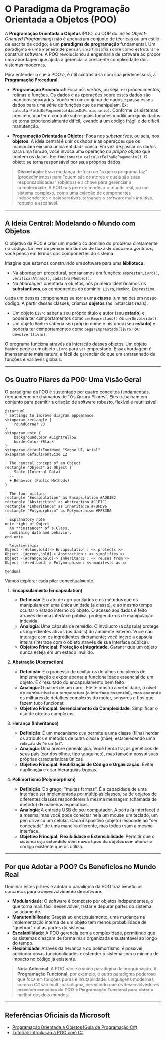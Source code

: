 # O Paradigma da Programação Orientada a Objetos (POO)

A **Programação Orientada a Objetos** (POO, ou OOP do inglês *Object-Oriented Programming*) não é apenas um conjunto de técnicas ou um estilo de escrita de código; é um **paradigma de programação** fundamental. Um paradigma é uma maneira de pensar, uma filosofia sobre como estruturar e construir software. A POO revolucionou a engenharia de software ao propor uma abordagem que ajuda a gerenciar a crescente complexidade dos sistemas modernos.

Para entender o que a POO *é*, é útil contrastá-la com sua predecessora, a **Programação Procedural**.

-   **Programação Procedural**: Foca nos *verbos*, ou seja, em procedimentos, rotinas e funções. Os dados e as operações sobre esses dados são mantidos separados. Você tem um conjunto de dados e passa esses dados para uma série de funções que os manipulam. Ex: `calcularFolhaDePagamento(dadosDoFuncionario)`. Conforme os sistemas crescem, manter o controle sobre quais funções modificam quais dados se torna exponencialmente difícil, levando a um código frágil e de difícil manutenção.

-   **Programação Orientada a Objetos**: Foca nos *substantivos*, ou seja, nos **objetos**. A ideia central é unir os dados e as operações que os manipulam em uma única entidade coesa. Em vez de passar os dados para uma função, você invoca uma operação *no próprio objeto* que contém os dados. Ex: `funcionario.calcularFolhaDePagamento()`. O objeto se torna responsável por seus próprios dados.

> **Dissertação**: Essa mudança de foco de "o que o programa faz" (procedimentos) para "quem são os atores e quais são suas responsabilidades" (objetos) é a chave para gerenciar a complexidade. A POO nos permite modelar o mundo real, ou um sistema complexo, como uma coleção de componentes independentes e colaborativos, tornando o software mais intuitivo, robusto e escalável.

---

## A Ideia Central: Modelando o Mundo com Objetos

O objetivo da POO é criar um modelo do domínio do problema diretamente no código. Em vez de pensar em termos de fluxo de dados e algoritmos, você pensa em termos dos componentes do sistema.

Imagine que estamos construindo um software para uma **biblioteca**.

-   Na abordagem procedural, pensaríamos em funções: `emprestarLivro()`, `verificarAtraso()`, `cadastrarMembro()`.
-   Na abordagem orientada a objetos, nós primeiro identificamos os **substantivos**, os componentes do domínio: `Livro`, `Membro`, `Emprestimo`.

Cada um desses componentes se torna uma **classe** (um molde) em nosso código. A partir dessas classes, criamos **objetos** (as instâncias reais).

-   Um objeto `Livro` saberia seu próprio título e autor (seu **estado**) e poderia ter comportamentos como `serEmprestado()` ou `serDevolvido()`.
-   Um objeto `Membro` saberia seu próprio nome e histórico (seu **estado**) e poderia ter comportamentos como `pegarEmprestado(livro)` ou `devolver(livro)`.

O programa funciona através da interação desses objetos. Um objeto `Membro` pede a um objeto `Livro` para ser emprestado. Essa abordagem é imensamente mais natural e fácil de gerenciar do que um emaranhado de funções e variáveis globais.

---

## Os Quatro Pilares da POO: Uma Visão Geral

O paradigma da POO é sustentado por quatro conceitos fundamentais, frequentemente chamados de "Os Quatro Pilares". Eles trabalham em conjunto para permitir a criação de software robusto, flexível e reutilizável. 

```plantuml
@startuml
' Settings to improve diagram appearance
skinparam rectangle {
    roundCorner 20
}
skinparam note {
    backgroundColor #LightYellow
    borderColor #Black
}
skinparam defaultFontName "Segoe UI, Arial"
skinparam defaultFontSize 12

' The central concept of an Object
rectangle "Object" as Object {
  - State (Internal Data)
  --
  + Behavior (Public Methods)
}

' The four pillars
rectangle "Encapsulation" as Encapsulation #ADD1B2
rectangle "Abstraction" as Abstraction #C1E1C1
rectangle "Inheritance" as Inheritance #FDFD96
rectangle "Polymorphism" as Polymorphism #FFB3BA

' Explanatory note
note right of Object
  An **instance** of a Class,
  combining data and behavior.
end note

' Relationships
Object -[#blue,bold]-> Encapsulation : << protects >>
Object -[#green,bold]-> Abstraction : << simplifies >>
Object -[#orange,bold]-> Inheritance : << reuses from >>
Object -[#red,bold]-> Polymorphism : << manifests as >>

@enduml
```

Vamos explorar cada pilar conceitualmente.

1.  **Encapsulamento (Encapsulation)**
    -   **Definição**: É o ato de agrupar dados e os métodos que os manipulam em uma única unidade (a classe), e ao mesmo tempo ocultar o estado interno do objeto. O acesso aos dados é feito através de uma interface pública, protegendo-os de manipulação indevida.
    -   **Analogia**: Uma cápsula de remédio. O invólucro (a cápsula) protege os ingredientes ativos (os dados) do ambiente externo. Você não interage com os ingredientes diretamente; você ingere a cápsula inteira (interage com o objeto através de sua interface pública).
    -   **Objetivo Principal**: **Proteção e Integridade**. Garantir que um objeto nunca esteja em um estado inválido.

2.  **Abstração (Abstraction)**
    -   **Definição**: É o processo de ocultar os detalhes complexos de implementação e expor apenas a funcionalidade essencial de um objeto. É o resultado do encapsulamento bem feito.
    -   **Analogia**: O painel de um carro. Ele te mostra a velocidade, o nível de combustível e a temperatura (a interface essencial), mas esconde os milhares de detalhes complexos do motor, sensores e fios que fazem tudo funcionar.
    -   **Objetivo Principal**: **Gerenciamento da Complexidade**. Simplificar o uso de objetos complexos.

3.  **Herança (Inheritance)**
    -   **Definição**: É um mecanismo que permite a uma classe (filha) herdar os atributos e métodos de outra classe (mãe), estabelecendo uma relação de "é um(a)".
    -   **Analogia**: Uma árvore genealógica. Você herda traços genéticos de seus pais (cor dos olhos, tipo sanguíneo), mas também possui suas próprias características únicas.
    -   **Objetivo Principal**: **Reutilização de Código e Organização**. Evitar duplicação e criar hierarquias lógicas.

4.  **Polimorfismo (Polymorphism)**
    -   **Definição**: Do grego, "muitas formas". É a capacidade de uma interface ser implementada por múltiplas classes, ou de objetos de diferentes classes responderem à mesma mensagem (chamada de método) de maneiras específicas.
    -   **Analogia**: A entrada USB do seu computador. A porta (a interface) é a mesma, mas você pode conectar nela um mouse, um teclado, um pen drive ou um celular. Cada dispositivo (objeto) responde ao "ser conectado" de uma maneira diferente, mas todos usam a mesma interface.
    -   **Objetivo Principal**: **Flexibilidade e Extensibilidade**. Permitir que o sistema seja estendido com novos tipos de objetos sem alterar o código existente que os utiliza.

---

## Por que Adotar a POO? Os Benefícios no Mundo Real

Dominar estes pilares e adotar o paradigma da POO traz benefícios concretos para o desenvolvimento de software:

-   **Modularidade**: O software é composto por objetos independentes, o que torna mais fácil desenvolver, testar e depurar partes do sistema isoladamente.
-   **Manutenibilidade**: Graças ao encapsulamento, uma mudança na implementação interna de um objeto tem menos probabilidade de "quebrar" outras partes do sistema.
-   **Escalabilidade**: A POO gerencia bem a complexidade, permitindo que os sistemas cresçam de forma mais organizada e sustentável ao longo do tempo.
-   **Flexibilidade**: Através da herança e do polimorfismo, é possível adicionar novas funcionalidades e estender o sistema com o mínimo de impacto no código já existente.

> **Nota Adicional**: A POO não é o único paradigma de programação. A **Programação Funcional**, por exemplo, é outro paradigma poderoso que foca em funções puras e imutabilidade. Linguagens modernas como o C# são multi-paradigma, permitindo que os desenvolvedores mesclem conceitos de POO e Programação Funcional para obter o melhor dos dois mundos.

---

## Referências Oficiais da Microsoft

-   [Programação Orientada a Objetos (Guia de Programação C#)](https://learn.microsoft.com/pt-br/dotnet/csharp/fundamentals/object-oriented/)
-   [Tutorial: Introdução à POO com C#](https://dotnet.microsoft.com/pt-br/learn/csharp/hello-world-tutorial/intro-to-csharp)
